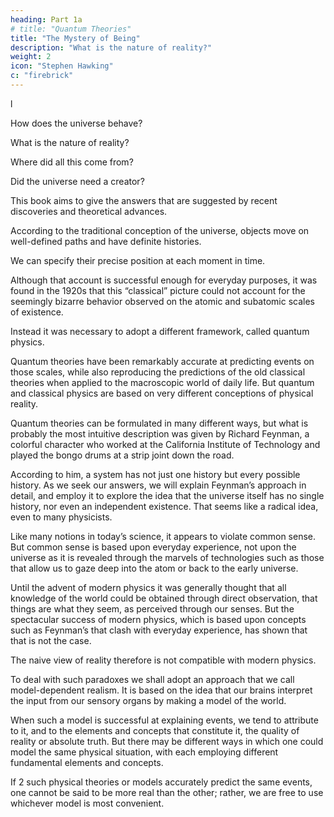 ```yaml
---
heading: Part 1a
# title: "Quantum Theories"
title: "The Mystery of Being"
description: "What is the nature of reality?"
weight: 2
icon: "Stephen Hawking"
c: "firebrick"
---
```


<!-- 
A Brief History of Time
A Briefer History of Time
Black Holes and Baby Universes and Other Essays
The Illustrated A Brief History of Time
The Universe in a Nutshel -->l

<!-- WE EACH EXIST FOR BUT A SHORT TIME. 

In that time explore but a small part of the
whole universe. But humans are a curious species. We wonder, we seek answers. Living in this
vast world that is by turns kind and cruel, and gazing at the immense heavens above, people have
always asked a multitude of questions: How can we understand the world in which we find
ourselves?  -->

How does the universe behave?

What is the nature of reality? 

Where did all this come from? 

Did the universe need a creator? 

<!-- Most of us do not spend most of our time worrying about
these questions, but almost all of us worry about them some of the time.
Traditionally these are questions for philosophy, but philosophy is dead. Philosophy has not kept
up with modern developments in science, particularly physics. Scientists have become the bearers
of the torch of discovery in our quest for knowledge.  -->

This book aims to give the answers that are suggested by recent discoveries and theoretical advances. 

<!-- They lead us to a new
picture of the universe and our place in it that is very different from the traditional one, and
different even from the picture we might have painted just a decade or two ago. Still, the first
sketches of the new concept can be traced back almost a century. -->

According to the traditional conception of the universe, objects move on well-defined paths and
have definite histories. 

We can specify their precise position at each moment in time. 

Although that account is successful enough for everyday purposes, it was found in the 1920s that this “classical” picture could not account for the seemingly bizarre behavior observed on the atomic
and subatomic scales of existence. 

Instead it was necessary to adopt a different framework, called quantum physics. 

Quantum theories have been remarkably accurate at predicting events on those scales, while also reproducing the predictions of the old classical theories when applied to the macroscopic world of daily life. But quantum and classical physics are based on very different conceptions of physical reality.

Quantum theories can be formulated in many different ways, but what is probably the most
intuitive description was given by Richard Feynman, a colorful character who worked at
the California Institute of Technology and played the bongo drums at a strip joint down the road.

According to him, a system has not just one history but every possible history. As we seek
our answers, we will explain Feynman’s approach in detail, and employ it to explore the idea that
the universe itself has no single history, nor even an independent existence. That seems like a
radical idea, even to many physicists.

Like many notions in today’s science, it appears to violate common sense. But common sense is based upon everyday experience, not upon the universe as it is revealed through the marvels of technologies such as those that allow us to gaze deep into the atom or back to the early universe.

Until the advent of modern physics it was generally thought that all knowledge of the world could
be obtained through direct observation, that things are what they seem, as perceived through our
senses. But the spectacular success of modern physics, which is based upon concepts such as
Feynman’s that clash with everyday experience, has shown that that is not the case. 

The naive view of reality therefore is not compatible with modern physics. 

To deal with such paradoxes we shall adopt an approach that we call model-dependent realism. It is based on the idea that our brains interpret the input from our sensory organs by making a model of the world. 

When such a model is successful at explaining events, we tend to attribute to it, and to the elements and concepts that constitute it, the quality of reality or absolute truth. But there may be different ways in which one could model the same physical situation, with each employing different fundamental elements and concepts. 

If 2 such physical theories or models accurately predict the same events, one cannot be said to be more real than the other; rather, we are free to use whichever model is
most convenient.

